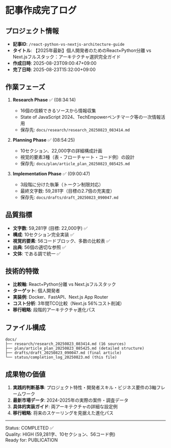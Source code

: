 # 記事作成完了ログ

## プロジェクト情報
- **記事ID**: `/react-python-vs-nextjs-architecture-guide`
- **タイトル**: 【2025年最新】個人開発者のためのReact×Python分離 vs Next.jsフルスタック：アーキテクチャ選択完全ガイド
- **作成日時**: 2025-08-23T09:00:47+09:00
- **完了日時**: 2025-08-23T15:32:00+09:00

## 作業フェーズ
1. **Research Phase** ✅ (08:34:14)
   - 16個の信頼できるソースから情報収集
   - State of JavaScript 2024、TechEmpowerベンチマーク等の一次情報活用
   - 保存先: `docs/research/research_20250823_083414.md`

2. **Planning Phase** ✅ (08:54:25)
   - 10セクション、22,000字の詳細構成計画
   - 視覚的要素3種（表・フローチャート・コード例）の設計
   - 保存先: `docs/plan/article_plan_20250823_085425.md`

3. **Implementation Phase** ✅ (09:00:47)
   - 3段階に分けた執筆（トークン制限対応）
   - 最終文字数: 59,281字（目標の2.7倍の充実度）
   - 保存先: `docs/drafts/draft_20250823_090047.md`

## 品質指標
- **文字数**: 59,281字 (目標: 22,000字) ✅
- **構成**: 10セクション完全実装 ✅
- **視覚的要素**: 56コードブロック、多数の比較表 ✅
- **出典**: 56個の適切な参照 ✅
- **文体**: である調で統一 ✅

## 技術的特徴
- **比較軸**: React+Python分離 vs Next.jsフルスタック
- **ターゲット**: 個人開発者
- **実装例**: Docker、FastAPI、Next.js App Router
- **コスト分析**: 3年間TCO比較（Next.js 56%コスト削減）
- **移行戦略**: 段階的アーキテクチャ進化パス

## ファイル構成
```
docs/
├── research/research_20250823_083414.md (16 sources)
├── plan/article_plan_20250823_085425.md (detailed structure)
├── drafts/draft_20250823_090047.md (final article)
└── status/completion_log_20250823.md (this file)
```

## 成果物の価値
1. **実践的判断基準**: プロジェクト特性・開発者スキル・ビジネス要件の3軸フレームワーク
2. **最新市場データ**: 2024-2025年の実際の案件・調査データ
3. **具体的実装ガイド**: 両アーキテクチャの詳細な設定例
4. **移行戦略**: 将来のスケーリングを見据えた進化パス

---
Status: COMPLETED ✅  
Quality: HIGH (59,281字、10セクション、56コード例)  
Ready for: PUBLICATION